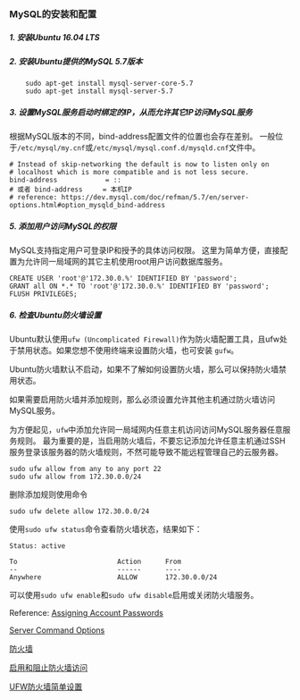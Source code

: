 ### MySQL的安装和配置

##### 1. 安装Ubuntu 16.04 LTS

##### 2. 安装Ubuntu提供的MySQL 5.7版本

```
	sudo apt-get install mysql-server-core-5.7
	sudo apt-get install mysql-server-5.7
```

##### 3. 设置MySQL服务启动时绑定的IP，从而允许其它IP访问MySQL服务

根据MySQL版本的不同，bind-address配置文件的位置也会存在差别。
一般位于`/etc/mysql/my.cnf`或`/etc/mysql/mysql.conf.d/mysqld.cnf`文件中。

```
# Instead of skip-networking the default is now to listen only on
# localhost which is more compatible and is not less secure.
bind-address            = ::
# 或者 bind-address     = 本机IP
# reference: https://dev.mysql.com/doc/refman/5.7/en/server-options.html#option_mysqld_bind-address
```

##### 5. 添加用户访问MySQL的权限

MySQL支持指定用户可登录IP和授予的具体访问权限。
这里为简单方便，直接配置为允许同一局域网的其它主机使用root用户访问数据库服务。

```
CREATE USER 'root'@'172.30.0.%' IDENTIFIED BY 'password';
GRANT all ON *.* TO 'root'@'172.30.0.%' IDENTIFIED BY 'password';
FLUSH PRIVILEGES; 
```

##### 6. 检查Ubuntu防火墙设置

Ubuntu默认使用`ufw (Uncomplicated Firewall)`作为防火墙配置工具，且ufw处于禁用状态。如果您想不使用终端来设置防火墙，也可安装 `gufw`。

Ubuntu防火墙默认不启动，如果不了解如何设置防火墙，那么可以保持防火墙禁用状态。

如果需要启用防火墙并添加规则，那么必须设置允许其他主机通过防火墙访问MySQL服务。

为方便起见，`ufw`中添加允许同一局域网内任意主机访问访问MySQL服务器任意服务规则。
最为重要的是，当启用防火墙后，不要忘记添加允许任意主机通过SSH服务登录该服务器的防火墙规则，不然可能导致不能远程管理自己的云服务器。

```
sudo ufw allow from any to any port 22
sudo ufw allow from 172.30.0.0/24
```

删除添加规则使用命令

```
sudo ufw delete allow 172.30.0.0/24
```

使用`sudo ufw status`命令查看防火墙状态，结果如下：

```
Status: active

To                         Action      From
--                         ------      ----
Anywhere                   ALLOW       172.30.0.0/24
```

可以使用`sudo ufw enable`和`sudo ufw disable`启用或关闭防火墙服务。

Reference:
[Assigning Account Passwords](https://dev.mysql.com/doc/refman/5.6/en/assigning-passwords.html)

[Server Command Options](https://dev.mysql.com/doc/refman/5.7/en/server-options.html#option_mysqld_bind-address)

[防火墙](https://help.ubuntu.com/lts/serverguide/firewall.html)

[启用和阻止防火墙访问](https://help.ubuntu.com/16.04/ubuntu-help/net-firewall-on-off.html)

[UFW防火墙简单设置](http://wiki.ubuntu.org.cn/UFW%E9%98%B2%E7%81%AB%E5%A2%99%E7%AE%80%E5%8D%95%E8%AE%BE%E7%BD%AE)